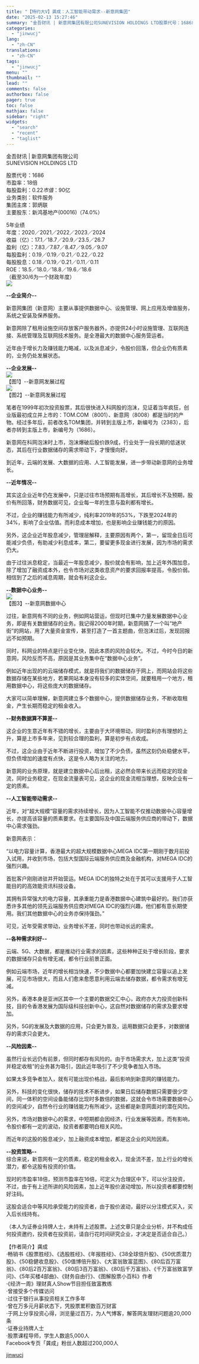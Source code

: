 ```yaml
---
title: "【特约大V】龚成：人工智能带动需求--新意网集团"
date: "2025-02-13 15:27:46"
summary: "金吾财讯 | 新意网集团有限公司SUNEVISION HOLDINGS LTD股票代号：1686市盈..."
categories:
  - "jinwucj"
lang:
  - "zh-CN"
translations:
  - "zh-CN"
tags:
  - "jinwucj"
menu: ""
thumbnail: ""
lead: ""
comments: false
authorbox: false
pager: true
toc: false
mathjax: false
sidebar: "right"
widgets:
  - "search"
  - "recent"
  - "taglist"
---
```


金吾财讯 | 新意网集团有限公司  
SUNEVISION HOLDINGS LTD  
  
股票代号：1686  
市盈率：18倍  
每股盈利：$0.22  
市值：$90亿  
业务类别：软件服务  
集团主席：郭炳联  
主要股东：新鸿基地产(00016)（74.0%）  
  
5年业绩  
年度：2020／2021／2022／2023／2024  
收益（亿）：17.1／18.7／20.9／23.5／26.7  
盈利（亿）：7.83／7.87／8.47／9.05／9.07  
每股盈利：0.19／0.19／0.21／0.22／0.22  
每股股息：0.18／0.19／0.21／0.11／0.11  
ROE：18.5／18.0／18.8／19.6／18.6  
（截至30/6为一个财政年度）  
![](https://static.szfiu.com/news/20250213/ZTYxZDVlODQ3MjY3OTQ2NTIxMTc=.png)  
  
**--企业简介--**  
  
新意网集团（新意网）主要从事提供数据中心、设施管理、网上应用及增值服务，系统之安装及保养服务。  
  
新意网除了租用设施空间存放客户服务器外，亦提供24小时设施管理、互联网连接、系统管理及互联网技术服务。是全港最大的数据中心服务营运者。  
  
近年由于增长力及赚钱能力略减，以及派息减少，令股价回落，但企业仍有质素的，业务仍处发展状态。  
  
  
**--企业发展--**  
![](https://static.szfiu.com/news/20250213/NDUyZGQ3NTMxNzY0ZjExYjdmMTQ4YTVlZDQwZmU0MDE4Njk3MTU0Nzc0MjE=.png)  
【图1】--新意网发展过程  
![](https://static.szfiu.com/news/20250213/YWE4NmI5YWMxMDg3MTQ0MzUzMTE=.png)  
【图2】--新意网发展过程  
  
笔者在1999年初次投资股票，其后很快进入科网股的泡沫，见证着当年疯狂，创业版最初成立并上市的：TOM.COM（8001）、新意网（8008）都是当时的产物。经过多年后，前者改名TOM集团，并转到主版上市，新编号为（2383），后者亦转到主版上市，新编号为（1686）。  
  
新意网在科网泡沫时上市，泡沫爆破后股价跌9成，行业处于一段长期的低迷状态，其后在行业数据储存的需求带动下，才慢慢向好。  
  
到近年，云端的发展、大数据的应用、人工智能发展，进一步带动新意网的业务增长。  
  
  
**--近年情况--**  
  
其实这企业近年仍在发展中，只是过往市场预期有高增长，其后增长不及预期，股价有所回落，财务数据可见，企业每一年的生意与盈利都有增长。  
  
不过，企业的赚钱能力有所减少，纯利率2019年的53%，下跌至2024年的34%，影响了企业估值。而利息成本增加，也是影响企业赚钱能力的原因。  
  
另外，这企业近年股息减少，管理层解释，主要原因有两个，第一，留现金日后可能减少负债，有助减少利息成本，第二，要留更多现金进行发展，因为市场的需求仍大。  
  
由于过往派息稳定，当最近一年股息减少，股价就会有影响，加上近年外围加息，除了增加了融资成本外，也令市场对这类收息资产的要求回报率提高，令股价弱。相信到了之后的减息周期，就会有利这企业。  
  
  
**--数据中心业务--**  
![](https://static.szfiu.com/news/20250213/NzFhY2E0Y2Q1ZmJiNGRiNWI1YWZkMzRiNDgyMTdmNzUxMzU4OTMwNDc1OQ==.png)  
【图3】--新意网数据中心  
  
过往，新意网有不同的业务，例如网站营运，但现时已集中力量发展数据中心业务，即是有关数据储存的业务。我记得2000年时期，新意网搞了一个叫“地产街”的网站，用了大量资金宣传，甚至打造了一首主题曲，但泡沫过后，发现回报远不如预期。  
  
同时，科网业的特点是行业变化快，因此本质的风险会较大。不过，今时今日的新意网，风险反而不高，原因是其业务集中在“数据中心业务”。  
  
例如近年出现的的云端储存模式，就是将我们的数据储存于网上，而网站会将这些数据存储在某些地方，若果网站本身没有较多的实体空间，就要租用一个地方，租用数据中心，将这些庞大的数据储存。  
  
大家可以简单理解，新意网建立多个数据中心，提供数据储存业务，不断收取租金，产生长期而稳定的租金收入。  
  
  
**--财务数据算不算差--**  
  
这企业的生意近年有不错的增长，主要由于大环境带动，同时盈利亦有理想的上升，算是上市多年来，见到较合理的盈利，算是初步有点收成。  
  
不过，这企业由于近年不断进行投资，增加了不少负债，虽然这刻仍处稳健水平，但负债增加的速度有点快，这是令人略为关注的地方。  
  
新意网的业务原理，就是建立数据中心后出租，这必然会带来长远而稳定的现金流，同时业务稳定，在现金流量表可见，这企业的现金流相当理想，反映企业有一定的质素。  
  
  
**--人工智能带动需求--**  
  
近年，对“超大规模”容量的需求持续增长，因为人工智能不仅推动数据中心容量增长，亦提高该容量的质素要求。在主要国际及中国云端服务供应商的带动下，数据中心需求强劲。  
  
新意网表示：  
  
“以电力容量计算，香港最大的超大规模数据中心MEGA IDC第一期刚于数月前投入试用，并收到市场，包括大型国际云端服务供应商及金融机构，对MEGA IDC的强烈兴趣。  
  
首批客户刚刚进驻并开始营运。MEGA IDC的独特之处在于其可以支援用于人工智能目的的高效能资讯科技设备。  
  
其拥有异常强大的电力容量，其承重能力是香港数据中心建筑中最好的。我们亦获悉许多其他的领先云端服务供应商对MEGA IDC的强烈兴趣，他们都有意长期使用。我们其他数据中心的业务亦保持强劲。”  
  
可见，近年受需求带动，业务增长不差，同时也带动长远的需求。  
  
  
**--各种需求利好--**  
  
云端、5G、大数据，都是推动行业需求的因素，这些种种正处于增长阶段，要求的数据储存只会有增无减，都令行业前景正面。  
  
例如云端市场，近年的增长相当快速，不少数据中心都要加快建立容量以追上发展，可见市场很大，而且人们愈来愈愿意利用云端去储存数据，都令需求有增无减。  
  
另外，香港本身是亚洲区其中一个主要的数据交汇中心，政府亦大力投资创新科技，目的令香港发展为国际级科技创新中心，这自然对数据储存的需求及要求增加。  
  
另外，5G的发展及大数据的应用，只会更为普及，运用数据只会更多，对数据储存的需求只会更大。  
  
  
**--风险因素--**  
  
虽然行业长远仍有前景，但同时都存有风险的。由于市场需求大，加上这类“投资并稳定收租”的业务甚为吸引，因此近年吸引了不少竞争者加入市场。  
  
如果太多竞争者加入，就有可能出现价格战，最后影响到新意网的赚钱能力。  
  
另外，科技的变化很快，储存的技术不断进步，如果日后储存数据只需要很少空间，同一体积的空间设备能储存比现时多数倍的数据，这就会令市场需要数据中心的空间减少，自然令行业的赚钱能力有所减少。这些都是新意网面对的潜在风险。  
  
另外，市场对数据中心的需求，中短期都会因经济，行业发展等因素，而有影响，令股价都有一定的波动，投资者都要明白相关风险。  
  
而近年的这股的股息减少，加上融资成本增加，都是这企业的风险因素。  
  
 **--投资策略--**  
综合来说，新意网有一定的质素，稳定的租金收入，现金流不差，加上行业的增长潜力，都令这股有投资的价值。  
  
现时的市盈率18倍，预测市盈率在16倍，可定义为合理区中下，可以分注投资，不过，由于有上述所讲的风险因素，加上近年股价波动增加，所以投资者都要控制好注码。  
  
这股会适合中等风险承受能力的投资者，由于股价波动，最好以分注模式买入，买入后长线持有。  
  
（本人为证券业持牌人士，未持有上述股票。上述文章只是企业分析，并不构成任何投资邀约，投资者在投资前，请自行花时间研究企业，才决定是否适合自己。）

  
【作者简介】龚成  
·畅销书《股票胜经》、《选股胜经》、《年报胜经》、《38全球倍升股》、《50优质潜力股》、《50稳健收息股》、《50值博倍升股》、《大富翁致富蓝图》、《80后百万富翁》、《80后2百万富翁》、《80后3百万富翁》、《80后千万富翁》、《千万富翁致富学问》、《5年买楼4部曲》、《财务自由行》、《图解股票小百科》作者  
·《经济一周》理财真人Show节目担任致富教练  
·曾接受多个传媒访问  
·过往于银行从事投资相关工作多年  
·曾在万多元月薪状态下，凭股票累积数百万财富  
·于网上分享投资心得，浏览量过百万，为人气博客，解答网友理财问题逾20,000条  
·证券业持牌人士  
·股票课程导师，学生人数逾5,000人  
Facebook专页「龚成」粉丝人数超过200,000人

[jinwucj](https://sky.szfiu.com/info/hk/details/266145949)

